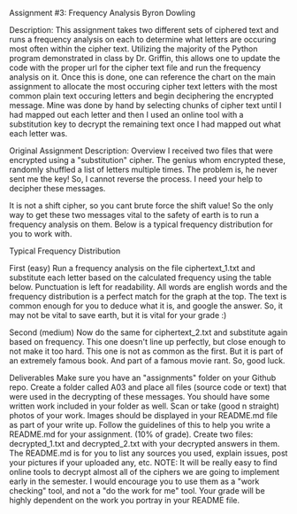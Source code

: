 Assignment #3: Frequency Analysis
Byron Dowling

Description: This assignment takes two different sets of ciphered text and runs a frequency analysis on each to determine what letters are occuring most often within the cipher text. Utilizing the majority of the Python program demonstrated in class by Dr. Griffin, this allows one to update the code with the proper url for the cipher text file and run the frequency analysis on it. Once this is done, one can reference the chart on the main assignment to allocate the most occuring cipher text letters with the most common plain text occuring letters and begin deciphering the encrypted message. Mine was done by hand by selecting chunks of cipher text until I had mapped out each letter and then I used an online tool with a substitution key to decrypt the remaining text once I had mapped out what each letter was.

Original Assignment Description:
Overview
I received two files that were encrypted using a "substitution" cipher. The genius whom encrypted these, randomly shuffled a list of letters multiple times. The problem is, he never sent me the key! So, I cannot reverse the process. I need your help to decipher these messages.

It is not a shift cipher, so you cant brute force the shift value! So the only way to get these two messages vital to the safety of earth is to run a frequency analysis on them. Below is a typical frequency distribution for you to work with.

Typical Frequency Distribution


First (easy)
Run a frequency analysis on the file ciphertext_1.txt and substitute each letter based on the calculated frequency using the table below. Punctuation is left for readability. All words are english words and the frequency distribution is a perfect match for the graph at the top. The text is common enough for you to deduce what it is, and google the answer. So, it may not be vital to save earth, but it is vital for your grade :)

Second (medium)
Now do the same for ciphertext_2.txt and substitute again based on frequency. This one doesn't line up perfectly, but close enough to not make it too hard. This one is not as common as the first. But it is part of an extremely famous book. And part of a famous movie rant. So, good luck.

Deliverables
Make sure you have an "assignments" folder on your Github repo.
Create a folder called A03 and place all files (source code or text) that were used in the decrypting of these messages.
You should have some written work included in your folder as well. Scan or take (good n straight) photos of your work. Images should be displayed in your README.md file as part of your write up.
Follow the guidelines of this to help you write a README.md for your assignment. (10% of grade).
Create two files: decrypted_1.txt and decrypted_2.txt with your decrypted answers in them.
The README.md is for you to list any sources you used, explain issues, post your pictures if your uploaded any, etc.
NOTE: It will be really easy to find online tools to decrypt almost all of the ciphers we are going to implement early in the semester. I would encourage you to use them as a "work checking" tool, and not a "do the work for me" tool. Your grade will be highly dependent on the work you portray in your README file.

